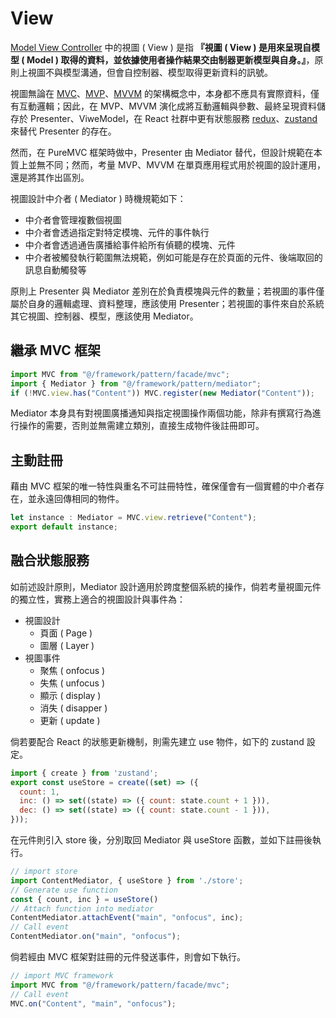 # View

[Model View Controller](https://www.geeksforgeeks.org/mvc-design-pattern/) 中的視圖 ( View ) 是指 **『視圖 ( View ) 是用來呈現自模型 ( Model ) 取得的資料，並依據使用者操作結果交由制器更新模型與自身。』**，原則上視圖不與模型溝通，但會自控制器、模型取得更新資料的訊號。

視圖無論在 [MVC](https://www.geeksforgeeks.org/mvc-design-pattern/)、[MVP](https://www.geeksforgeeks.org/mvp-model-view-presenter-architecture-pattern-in-android-with-example/)、[MVVM](https://www.geeksforgeeks.org/introduction-to-model-view-view-model-mvvm/) 的架構概念中，本身都不應具有實際資料，僅有互動邏輯；因此，在 MVP、MVVM 演化成將互動邏輯與參數、最終呈現資料儲存於 Presenter、ViweModel，在 React 社群中更有狀態服務 [redux](https://redux.js.org/)、[zustand](https://zustand-demo.pmnd.rs/) 來替代 Presenter 的存在。

然而，在 PureMVC 框架時做中，Presenter 由 Mediator 替代，但設計規範在本質上並無不同；然而，考量 MVP、MVVM 在單頁應用程式用於視圖的設計運用，還是將其作出區別。

視圖設計中介者 ( Mediator ) 時機規範如下：

+ 中介者會管理複數個視圖
+ 中介者會透過指定對特定模塊、元件的事件執行
+ 中介者會透過通告廣播給事件給所有偵聽的模塊、元件
+ 中介者被觸發執行範圍無法規範，例如可能是存在於頁面的元件、後端取回的訊息自動觸發等

原則上 Presenter 與 Mediator 差別在於負責模塊與元件的數量；若視圖的事件僅屬於自身的邏輯處理、資料整理，應該使用 Presenter；若視圖的事件來自於系統其它視圖、控制器、模型，應該使用 Mediator。

## 繼承 MVC 框架

```js
import MVC from "@/framework/pattern/facade/mvc";
import { Mediator } from "@/framework/pattern/mediator";
if (!MVC.view.has("Content")) MVC.register(new Mediator("Content"));
```
Mediator 本身具有對視圖廣播通知與指定視圖操作兩個功能，除非有撰寫行為進行操作的需要，否則並無需建立類別，直接生成物件後註冊即可。

## 主動註冊

藉由 MVC 框架的唯一特性與重名不可註冊特性，確保僅會有一個實體的中介者存在，並永遠回傳相同的物件。

```js
let instance : Mediator = MVC.view.retrieve("Content");
export default instance;
```

## 融合狀態服務

如前述設計原則，Mediator 設計適用於跨度整個系統的操作，倘若考量視圖元件的獨立性，實務上適合的視圖設計與事件為：

+ 視圖設計
    - 頁面 ( Page )
    - 圖層 ( Layer )
+ 視圖事件
    - 聚焦 ( onfocus )
    - 失焦 ( unfocus )
    - 顯示 ( display )
    - 消失 ( disapper )
    - 更新 ( update )

倘若要配合 React 的狀態更新機制，則需先建立 use 物件，如下的 zustand 設定。

```js
import { create } from 'zustand';
export const useStore = create((set) => ({
  count: 1,
  inc: () => set((state) => ({ count: state.count + 1 })),
  dec: () => set((state) => ({ count: state.count - 1 })),
}));
```

在元件則引入 store 後，分別取回 Mediator 與 useStore 函數，並如下註冊後執行。

```js
// import store
import ContentMediator, { useStore } from './store';
// Generate use function
const { count, inc } = useStore()
// Attach function into mediator
ContentMediator.attachEvent("main", "onfocus", inc);
// Call event
ContentMediator.on("main", "onfocus");
```
倘若經由 MVC 框架對註冊的元件發送事件，則會如下執行。

```js
// import MVC framework
import MVC from "@/framework/pattern/facade/mvc";
// Call event
MVC.on("Content", "main", "onfocus");
```
